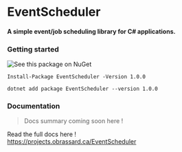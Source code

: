 # EventScheduler
#### A simple event/job scheduling library for C# applications.

### Getting started

<img alt="See this package on NuGet" src="https://img.shields.io/badge/-See%20this%20package%20on%20NuGet-004880?style=for-the-badge&logo=nuget&logoColor=white" />

```
Install-Package EventScheduler -Version 1.0.0
```
```
dotnet add package EventScheduler --version 1.0.0
```

### Documentation 

> Docs summary coming soon here !

Read the full docs here !<br>
https://projects.obrassard.ca/EventScheduler

